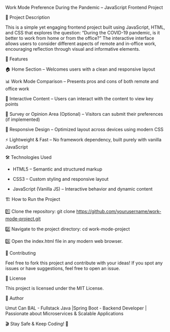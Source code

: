 Work Mode Preference During the Pandemic – JavaScript Frontend Project

📌 Project Description

This is a simple yet engaging frontend project built using JavaScript, HTML, and CSS that explores the question:
“During the COVID-19 pandemic, is it better to work from home or from the office?”
The interactive interface allows users to consider different aspects of remote and in-office work, encouraging reflection through visual and informative elements.


🚀 Features

🏠 Home Section – Welcomes users with a clean and responsive layout

📊 Work Mode Comparison – Presents pros and cons of both remote and office work

🧠 Interactive Content – Users can interact with the content to view key points

💬 Survey or Opinion Area (Optional) – Visitors can submit their preferences (if implemented)

📱 Responsive Design – Optimized layout across devices using modern CSS

⚡ Lightweight & Fast – No framework dependency, built purely with vanilla JavaScript


🛠 Technologies Used

- HTML5 – Semantic and structured markup

- CSS3 – Custom styling and responsive layout

- JavaScript (Vanilla JS) – Interactive behavior and dynamic content


🏗 How to Run the Project

1️⃣ Clone the repository:
git clone https://github.com/yourusername/work-mode-project.git

2️⃣ Navigate to the project directory:
cd work-mode-project

3️⃣ Open the index.html file in any modern web browser.


🤝 Contributing

Feel free to fork this project and contribute with your ideas! If you spot any issues or have suggestions, feel free to open an issue.


📜 License

This project is licensed under the MIT License.


📌 Author

Umut Can BAL - Fullstack Java |Spring Boot - Backend Developer | Passionate about Microservices & Scalable Applications


🎬 Stay Safe & Keep Coding! 🚀


